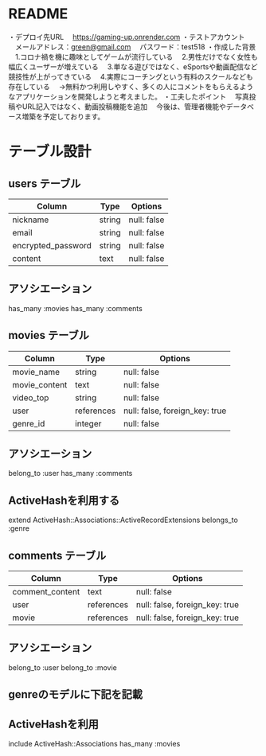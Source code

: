 # README
・デプロイ先URL
　https://gaming-up.onrender.com
・テストアカウント
　メールアドレス：green@gmail.com
　パスワード：test518
・作成した背景
　1.コロナ禍を機に趣味としてゲームが流行している
　2.男性だけでなく女性も幅広くユーザーが増えている
　3.単なる遊びではなく、eSportsや動画配信など競技性が上がってきている
　4.実際にコーチングという有料のスクールなども存在している
　→無料かつ利用しやすく、多くの人にコメントをもらえるようなアプリケーションを開発しようと考えました。
・工夫したポイント
　写真投稿やURL記入ではなく、動画投稿機能を追加
　今後は、管理者機能やデータベース増築を予定しております。


# テーブル設計

## users テーブル
| Column             | Type   | Options     |
| ------------------ | ------ | ----------- |
| nickname           | string | null: false |
| email              | string | null: false |
| encrypted_password | string | null: false |
| content            | text   | null: false |

## アソシエーション
has_many :movies
has_many :comments


## movies テーブル
| Column             | Type       | Options                        |
| ------             | --------   | -----------                    |
| movie_name         | string     | null: false                    |
| movie_content      | text       | null: false                    |
| video_top          | string     | null: false                    |
| user               | references | null: false, foreign_key: true |
| genre_id           | integer    | null: false                    |

## アソシエーション
belong_to :user
has_many  :comments
## ActiveHashを利用する
extend ActiveHash::Associations::ActiveRecordExtensions
belongs_to :genre


## comments テーブル
| Column               | Type       | Options                        |
| ---------------      | ---------- | ------------------------------ |
| comment_content      | text       | null: false                    |
| user                 | references | null: false, foreign_key: true |
| movie                | references | null: false, foreign_key: true |

## アソシエーション
belong_to :user
belong_to :movie


## genreのモデルに下記を記載
## ActiveHashを利用
include ActiveHash::Associations
has_many :movies